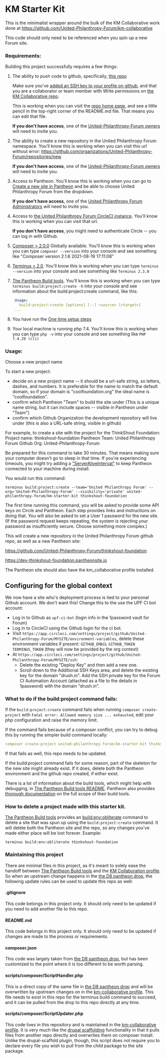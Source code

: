 # KM Starter Kit

This is the minimalist wrapper around the bulk of the KM Collaborative work done at https://github.com/United-Philanthropy-Forum/km-collaborative

This code should only need to be referenced when you spin up a new Forum site.

### Requirements:

Building this project successfully requires a few things:

1. The ability to push code to github, specifically, [this repo](https://github.com/United-Philanthropy-Forum/km-collaborative)

   Make sure you’ve [added an SSH key to your profile on github](https://www.inmotionhosting.com/support/website/git/how-to-add-ssh-keys-to-your-github-account/), and that you are a collaborator or team member with Write permissions on [the KM Collaborative repo](https://github.com/United-Philanthropy-Forum/km-collaborative).

   This is working when you can visit the [repo home page](https://github.com/United-Philanthropy-Forum/km-collaborative), and see a little pencil in the top-right corner of the README.md file. That means you can edit that file.

   **If you don't have access**, one of the [United-Philanthropy-Forum owners](https://github.com/orgs/United-Philanthropy-Forum/people) will need to invite you.

2. The ability to create a new repository in the United Philanthropy Forum namespace.
   You’ll know this is working when you can visit this url without error: https://github.com/organizations/United-Philanthropy-Forum/repositories/new

   **If you don't have access**, one of the [United-Philanthropy-Forum owners](https://github.com/orgs/United-Philanthropy-Forum/people) will need to invite you.

3. Access to Pantheon.
   You'll know this is working when you can go to [Create a new site in Pantheon](https://dashboard.pantheon.io/sites/create) and be able to choose United Philanthropy Forum from the dropdown.

   **If you don't have access**, one of the [United Philanthropy Forum Administrators](https://dashboard.pantheon.io/organizations/e8f1697b-fb5c-497c-88f1-5b8eaa98f48e#people) will need to invite you.

4. Access to [the United Philanthropy Forum CircleCI instance](https://circleci.com/gh/United-Philanthropy-Forum). You'll know this is working when you can visit that url.

   **If you don't have access**, you might need to authenticate Circle -- you can log in with Github.

5. [Composer > 2.0.0](https://getcomposer.org/) Globally available. You'll know this is working when you can type `composer --version` into your console and see something like "Composer version 2.1.6 2021-08-19 17:11:08"

6. [Terminus > 2.0](https://pantheon.io/docs/terminus/install). You'll know this is working when you can type `terminus --version` into your console and see something like `Terminus 2.3.0`

7. [The Pantheon Build tools](https://github.com/pantheon-systems/terminus-build-tools-plugin/#installation). You'll know this is working when you can type `terminus build:project:create -h` into your console and see information about the build:project:create command, like this:

   ```yaml
    Usage:
      build:project:create [options] [--] <source> [<target>]
    ...
    ```
8. You have run the [One time setup steps](https://github.com/United-Philanthropy-Forum/km-starter-kit/wiki/How-to-test-changes-to-this-starter-kit#one-time)

9. Your local machine is running php 7.4. You'll know this is working when you can type `php -v` into your console and see something like `PHP 7.4.29 (cli)`

### Usage:

Choose a new project name

To start a new project:
- decide on a new project name -- it should be a url-safe string, so letters, dashes, and numbers. It is preferable for the name to match the default domain, so if your domain is "coolfoundation.org" the ideal name is "coolfoundation".
- confirm which Pantheon "Team" to build the site under (This is a unique name string, but it can include spaces -- visible in Pantheon under "Team")
- confirm which Github Organization the development repository will live under (this is also a URL-safe string, visible in github)

For example, to create a site with the project for the ThinkShout Foundation:
Project name: thinkshout-foundation
Pantheon Team: United Philanthropy Forum
Github Org: United-Philanthropy-Forum

Be prepared for this command to take 30 minutes. That means making sure your computer doesn't go to sleep in that time. If you're experiencing timeouts, you might try adding a ["ServerAliveInterval"](https://unix.stackexchange.com/a/2013) to keep Pantheon connected to your machine during install.

You would run this command:

```
terminus build:project:create --team='United Philanthropy Forum' --org='United-Philanthropy-Forum' --visibility='private' united-philanthropy-forum/km-starter-kit thinkshout-foundation
```

The first time running this command, you will be asked to provide some API keys on Circle and Pantheon. Each step provides
links and instructions on doing that. You will also be asked to set a User 1 password for the new site. (If the password request keeps repeating, the system is rejecting your password as insufficiently secure. Choose something more complex.)

This will create a new repository in the United Philanthropy Forum github repo, as well as a new Pantheon site:

https://github.com/United-Philanthropy-Forum/thinkshout-foundation

https://dev-thinkshout-foundation.pantheonsite.io

The Pantheon site should also have the km_collaborative profile installed.

## Configuring for the global context

We now have a site who's deployment process is tied to your personal Github account. We don't want this! Change this to the use the UPF CI bot account:

- Log in to Github as `upf-ci-bot` (login info in the 1password vault for Forum)
- Log in to CircleCI using the Github login for the ci bot.
- Visit `https://app.circleci.com/settings/project/github/United-Philanthropy-Forum/MYSITE/environment-variables`, delete these environment variables if present: `GITHUB_EMAIL` `GITHUB_TOKEN` `TERMINUS_TOKEN` (they will now be provided by the org context)
- At `https://app.circleci.com/settings/project/github/United-Philanthropy-Forum/MYSITE/ssh`:
  - Delete the existing "Deploy Key" and then add a new one. 
  - Scroll down to the Additional SSH Keys area, and delete the existing key for the domain "drush.in". Add the SSH private key for the Forum CI Automation Account (attached as a file to the details in 1password) with the domain "drush.in".

### What to do if the build:project command fails:

If the `build:project:create` command fails when running `composer create-project` with `Fatal error: Allowed memory size ... exhausted`, edit your php configuration and raise the memory limit.

If the command fails because of a composer conflict, you can try to debug this by running the simpler build command locally:

```yaml
composer create-project united-philanthropy-forum/km-starter-kit thinkshout-foundation
```

If that fails as well, this repo needs to be updated.

If the build:project command fails for some reason, part of the skeleton for the new site might already exist. If it does, delete both the Pantheon environment and the github repo created, if either exist.

There is a lot of information about the build tools, which might help with debugging, in [The Pantheon Build tools README](https://github.com/pantheon-systems/terminus-build-tools-plugin). Pantheon also provides [thorough documentation](https://pantheon.io/docs/guides/build-tools) on the full scope of their build tools.

### How to delete a project made with this starter kit.

[The Pantheon Build tools](https://github.com/pantheon-systems/terminus-build-tools-plugin) provides an [build:env:obliterate](https://github.com/pantheon-systems/terminus-build-tools-plugin#buildenvobliterate) command to delete a site that was spun up using the `build:project:create` command. It will delete both the Pantheon site and the repo, so any changes you've made either place will be lost forever. Example:

```
terminus build:env:obliterate thinkshout-foundation
```

### Maintaining this project

There are minimal files in this project, as it's meant to solely ease the handoff between [The Pantheon Build tools](https://github.com/pantheon-systems/terminus-build-tools-plugin) and the
[KM Collaboration profile](https://github.com/United-Philanthropy-Forum/km-collaborative). So when an upstream change happens in the [the D8 pantheon drop](https://github.com/pantheon-systems/example-drops-8-composer), the following update rules can be used to update this repo as well:

#### .gitignore

This code belongs in this project only. It should only need to be updated if you need to add another file to this repo.

#### README.md

This code belongs in this project only. It should only need to be updated if changes are made to the process or requirements.

#### composer.json

This code was largely taken from [the D8 pantheon drop](https://github.com/pantheon-systems/example-drops-8-composer), but has been customized to the point where it is too different to be worth parsing.

#### scripts/composer/ScriptHandler.php

This is a direct copy of the same file in [the D8 pantheon drop](https://github.com/pantheon-systems/example-drops-8-composer) and will be overwritten by upstream changes on in the [km-collaborative profile](https://github.com/United-Philanthropy-Forum/km-collaborative). This file needs to exist in this repo for the terminus build command to succeed, and it can be pulled from the drop to this repo directly at any time.

#### scripts/composer/ScriptUpdater.php

This code lives in this repository and is maintained in the [km-collaborative profile](https://github.com/United-Philanthropy-Forum/km-collaborative). It is very much like the [drupal scaffolding](https://github.com/drupal/core-composer-scaffold) functionality in that it pulls files from another repo directly and overwrites them on composer install. Unlike the drupal-scaffold plugin, though, this script does not require you to declare every file you wish to pull from the child package to the site package.
